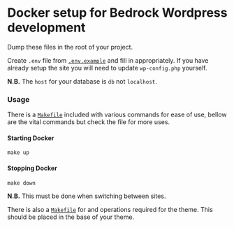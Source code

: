 # Docker setup for Bedrock Wordpress development

Dump these files in the root of your project.

Create `.env` file from [`.env.example`](.env.example) and fill in appropriately. If you have already setup the site you will need to update `wp-config.php` yourself.

**N.B.** The `host` for your database is `db` not `localhost`.

### Usage

There is a [`Makefile`](Makefile) included with various commands for ease of use, bellow are the vital commands but check the file for more uses.

#### Starting Docker

`make up`

#### Stopping Docker

`make down`

**N.B.** This must be done when switching between sites.

There is also a [`Makefile`](theme/Makefile) for and operations required for the theme. This should be placed in the base of your theme.
